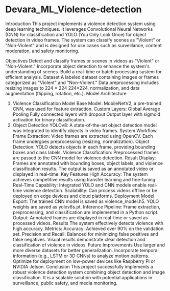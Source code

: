 # Devara_ML_Violence-detection
Introduction
This project implements a violence detection system using deep learning techniques. It leverages Convolutional Neural Networks (CNN) for classification and YOLO (You Only Look Once) for object detection in video frames. The system can classify scenes as "Violent" or "Non-Violent" and is designed for use cases such as surveillance, content moderation, and safety monitoring.

Objectives
Detect and classify frames or scenes in videos as "Violent" or "Non-Violent."
Incorporate object detection to enhance the system's understanding of scenes.
Build a real-time or batch processing system for efficient analysis.
Dataset
A labeled dataset containing images or frames categorized as "Violent" and "Non-Violent."
Data preprocessing includes resizing images to 
224
×
224
224×224, normalization, and data augmentation (flipping, rotation, etc.).
Model Architecture
1. Violence Classification Model
Base Model: MobileNetV2, a pre-trained CNN, was used for feature extraction.
Custom Layers:
Global Average Pooling
Fully connected layers with dropout
Output layer with sigmoid activation for binary classification.
2. Object Detection
YOLOv8: A state-of-the-art object detection model was integrated to identify objects in video frames.
System Workflow
Frame Extraction:
Video frames are extracted using OpenCV.
Each frame undergoes preprocessing (resizing, normalization).
Object Detection:
YOLO detects objects in each frame, providing bounding boxes and class labels.
Violence Classification:
Preprocessed frames are passed to the CNN model for violence detection.
Result Display:
Frames are annotated with bounding boxes, object labels, and violence classification results.
The output is saved as an annotated video or displayed in real-time.
Key Features
High Accuracy:
The system achieves competitive results using transfer learning and fine-tuning.
Real-Time Capability:
Integrated YOLO and CNN models enable real-time violence detection.
Scalability:
Can process videos offline or be deployed on edge devices and cloud platforms.
Deployment
Model Export:
The trained CNN model is saved as violence_model.h5.
YOLO weights are saved as yolov8s.pt.
Inference Pipeline:
Frame extraction, preprocessing, and classification are implemented in a Python script.
Output:
Annotated frames are displayed in real-time or saved as processed videos.
Results
The system effectively detects violence with high accuracy.
Metrics:
Accuracy: Achieved over 90% on the validation set.
Precision and Recall: Balanced for minimizing false positives and false negatives.
Visual results demonstrate clear detection and classification of violence in videos.
Future Improvements
Use larger and more diverse datasets for better generalization.
Incorporate temporal information (e.g., LSTM or 3D CNNs) to analyze motion patterns.
Optimize for deployment on low-power devices like Raspberry Pi or NVIDIA Jetson.
Conclusion
This project successfully implements a robust violence detection system combining object detection and image classification. It is a scalable solution with potential applications in surveillance, public safety, and media monitoring.

